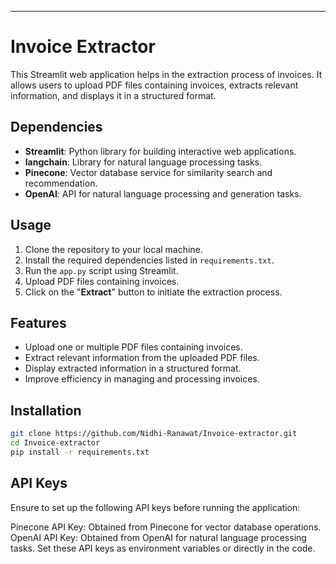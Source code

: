 ---

# Invoice Extractor

This Streamlit web application helps in the extraction process of invoices. It allows users to upload PDF files containing invoices, extracts relevant information, and displays it in a structured format.

## Dependencies

- **Streamlit**: Python library for building interactive web applications.
- **langchain**: Library for natural language processing tasks.
- **Pinecone**: Vector database service for similarity search and recommendation.
- **OpenAI**: API for natural language processing and generation tasks.

## Usage

1. Clone the repository to your local machine.
2. Install the required dependencies listed in `requirements.txt`.
3. Run the `app.py` script using Streamlit.
4. Upload PDF files containing invoices.
5. Click on the "**Extract**" button to initiate the extraction process.

## Features

- Upload one or multiple PDF files containing invoices.
- Extract relevant information from the uploaded PDF files.
- Display extracted information in a structured format.
- Improve efficiency in managing and processing invoices.

## Installation

```bash
git clone https://github.com/Nidhi-Ranawat/Invoice-extractor.git
cd Invoice-extractor
pip install -r requirements.txt
```

## API Keys
Ensure to set up the following API keys before running the application:

Pinecone API Key: Obtained from Pinecone for vector database operations.
OpenAI API Key: Obtained from OpenAI for natural language processing tasks.
Set these API keys as environment variables or directly in the code.
